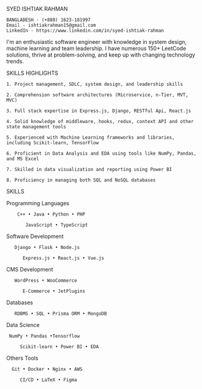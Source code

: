 SYED ISHTIAK RAHMAN

    BANGLADESH · (+880) 1623-181997
    Email - ishtiakrahman15@gmail.com
    LinkedIn - https://www.linkedin.com/in/syed-ishtiak-rahman

I'm an enthusiastic  software engineer with knowledge in system design, machine learning and team leadership. I have numerous 150+ LeetCode solutions,  thrive at problem-solving, and keep up with changing technology trends.

SKILLS HIGHLIGHTS

    1. Project management, SDLC, system design, and leadership skills
    
    2. Comprehension software architectures (Microservice, n-Tier, MVT, MVC)
    
    3. Full stack expertise in Express.js, Django, RESTful Api, React.js
    
    4. Solid knowledge of middleware, hooks, redux, context API and other state management tools
    
    5. Experienced with Machine Learning frameworks and libraries, including Scikit-learn, TensorFlow
    
    6. Proficient in Data Analysis and EDA using tools like NumPy, Pandas, and MS Excel
    
    7. Skilled in data visualization and reporting using Power BI
    
    8. Proficiency in managing both SQL and NoSQL databases

SKILLS

 Programming Languages
 
        C++ • Java • Python • PHP
 
           JavaScript • TypeScript                       
 
 Software Development
 
       Django • Flask • Node.js 
       
          Express.js • React.js • Vue.js

CMS Development

       WordPress • WooCommerce 
       
          E-Commerce • JetPlugins

Databases

       RDBMS • SQL • Prisma ORM • MongoDB

Data Science

     NumPy • Pandas •Tensorflow 
     
         Scikit-learn • Power BI • EDA

Others Tools

      Git • Docker • Nginx • AWS
      
         CI/CD • LaTeX • Figma   




<!---
Ishti97/Ishti97 is a ✨ special ✨ repository because its `README.md` (this file) appears on your GitHub profile.
You can click the Preview link to take a look at your changes.
--->
